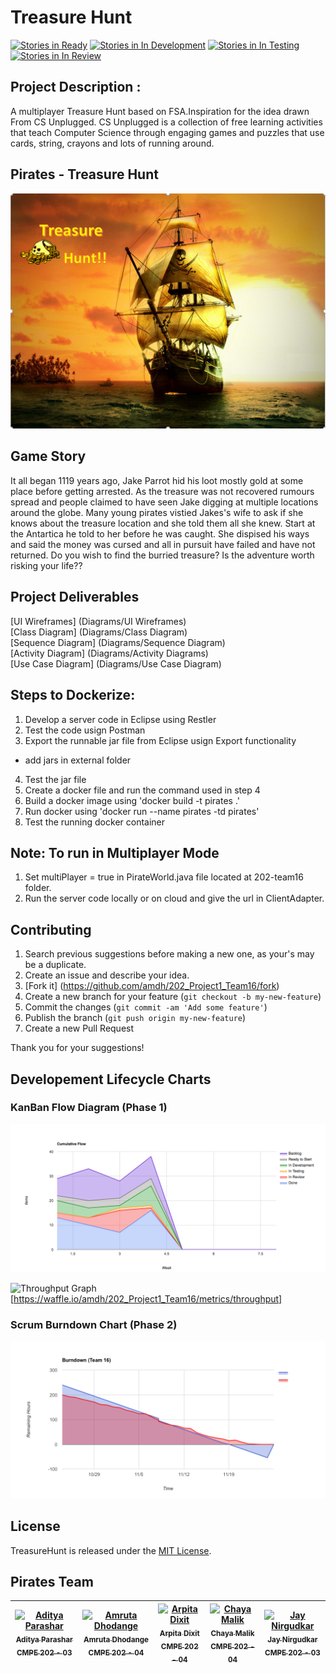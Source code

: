 # Treasure Hunt
[![Stories in Ready](https://badge.waffle.io/amdh/202_Project1_Team16.png?label=ready&title=Ready)](http://waffle.io/amdh/202_Project1_Team16)
[![Stories in In Development](https://badge.waffle.io/amdh/202_Project1_Team16.png?label=readytitle=In%20Progress)](http://waffle.io/amdh/202_Project1_Team16)
[![Stories in In Testing](https://badge.waffle.io/amdh/202_Project1_Team16.png?label=ready&title=In%20Testing)](http://waffle.io/amdh/202_Project1_Team16)
[![Stories in In Review](https://badge.waffle.io/amdh/202_Project1_Team16.png?label=ready&title=In%20Review)](http://waffle.io/amdh/202_Project1_Team16)

## Project Description :

A multiplayer Treasure Hunt based on FSA.Inspiration for the idea drawn From CS Unplugged. CS Unplugged is a collection of free learning activities that teach Computer Science through engaging games and puzzles that use cards, string, crayons and lots of running around. 
 
## Pirates - Treasure Hunt
<img alt="Welcome to TreasureHunt" src="202-team16/images/HomeScreenBackground.PNG" />

## Game Story
It all began 1119 years ago, Jake Parrot hid his loot mostly gold at some place before getting arrested. As the treasure was not recovered rumours spread and people claimed to have seen Jake digging at multiple locations around the globe. Many young pirates vistied Jakes's wife to ask if she knows about the treasure location and she told them all she knew. Start at the Antartica he told to her before he was caught. She dispised his ways and said the money was cursed and all in pursuit have failed and have not returned. Do you wish to find the burried treasure? Is the adventure worth risking your life??

## Project Deliverables
[UI Wireframes] (Diagrams/UI Wireframes) <br/>
[Class Diagram] (Diagrams/Class Diagram)<br/>
[Sequence Diagram] (Diagrams/Sequence Diagram)<br/>
[Activity Diagram] (Diagrams/Activity Diagrams)<br/>
[Use Case Diagram] (Diagrams/Use Case Diagram)<br/>

## Steps to Dockerize:

1. Develop a server code in Eclipse using Restler
2. Test the code usign Postman
3. Export the runnable jar file from Eclipse usign Export functionality
  - add jars in external folder
4. Test the jar file 
5. Create a docker file and run the command used in step 4 
6. Build a docker image using 'docker build -t pirates .'
7. Run docker using 'docker run --name pirates -td pirates'
8. Test the running docker container

## Note: To run in Multiplayer Mode
1. Set  multiPlayer = true in PirateWorld.java file located at 202-team16 folder.                       
2. Run the server code locally or on cloud and give the url in ClientAdapter.

## Contributing

1. Search previous suggestions before making a new one, as your's may be a duplicate.
2. Create an issue and describe your idea.
3. [Fork it] (https://github.com/amdh/202_Project1_Team16/fork)
4. Create a new branch for your feature (`git checkout -b my-new-feature`)
5. Commit the changes (`git commit -am 'Add some feature'`)
6. Publish the branch (`git push origin my-new-feature`)
7. Create a new Pull Request

Thank you for your suggestions!

## Developement Lifecycle Charts
### KanBan Flow Diagram (Phase 1)
<img src="FinalDocumentation/Kanban .png">

<img alt='Throughput Graph' src='https://graphs.waffle.io/amdh/202_Project1_Team16/throughput.svg' />[https://waffle.io/amdh/202_Project1_Team16/metrics/throughput]

### Scrum Burndown Chart (Phase 2)
<img src="FinalDocumentation/Scrum Burndown Chart.png">

## License

TreasureHunt is released under the [MIT License](https://github.com/amdh/202_Project1_Team16/blob/master/LICENSE.md).

## Pirates Team

| [![Aditya Parashar](https://avatars.githubusercontent.com/AdityaParashar93?s=100)<br /><sub>Aditya Parashar<br />CMPE 202 - 03</sub>](https://github.com/AdityaParashar93)<br /> | [![Amruta Dhodange](https://avatars.githubusercontent.com/amdh?s=100)<br /><sub>Amruta Dhodange<br />CMPE 202 - 04</sub>](https://github.com/amdh)<br /> | [![Arpita Dixit](https://avatars.githubusercontent.com/arpitadixit?s=100)<br /><sub>Arpita Dixit<br />CMPE 202 - 04</sub>](https://github.com/ArpitaDixit)<br /> | [![Chaya Malik](https://avatars.githubusercontent.com/Chaya16?s=100)<br /><sub>Chaya Malik<br />CMPE 202 - 04</sub>](https://github.com/Chaya16)<br /> | [![Jay Nirgudkar](https://avatars.githubusercontent.com/jnirgudkar1?s=100)<br /><sub>Jay Nirgudkar<br />CMPE 202 - 03</sub>](https://github.com/jnirgudkar1)<br /> |
| :----: | :----: | :----: | :----: | :----: |
